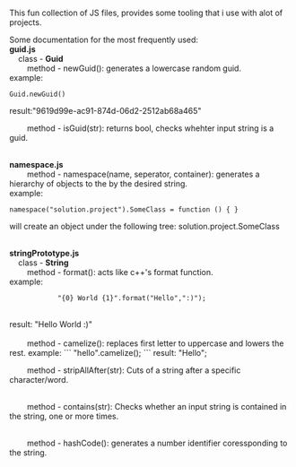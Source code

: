 
<br/>
This fun collection of JS files, provides some tooling that i use with alot of projects.<br/>

Some documentation for the most frequently used:<br/>
<b>guid.js</b><br/>
&nbsp;&nbsp;&nbsp;&nbsp;class - <strong>Guid</strong><br/>
&nbsp;&nbsp;&nbsp;&nbsp;&nbsp;&nbsp;&nbsp;&nbsp;method - newGuid(): generates a lowercase random guid.<br/>
example:
```
Guid.newGuid()
```
result:"9619d99e-ac91-874d-06d2-2512ab68a465"<br/>

&nbsp;&nbsp;&nbsp;&nbsp;&nbsp;&nbsp;&nbsp;&nbsp;method - isGuid(str): returns bool, checks whehter input string is a guid.<br/></br>

<b>namespace.js</b><br/>
&nbsp;&nbsp;&nbsp;&nbsp;&nbsp;&nbsp;&nbsp;&nbsp;method - namespace(name, seperator, container): generates a hierarchy of objects to the by the desired string.<br/>
example: 
```
namespace("solution.project").SomeClass = function () { }
```
will create an object under the following tree: solution.project.SomeClass<br/><br/>

<b>stringPrototype.js</b><br/>
&nbsp;&nbsp;&nbsp;&nbsp;class - <strong>String</strong><br/>
&nbsp;&nbsp;&nbsp;&nbsp;&nbsp;&nbsp;&nbsp;&nbsp;method - format(): acts like c++'s format function.<br/>
example: 
```
            "{0} World {1}".format("Hello",":)");
```
<br/>
result: "Hello World :)"
<br/><br/>
&nbsp;&nbsp;&nbsp;&nbsp;&nbsp;&nbsp;&nbsp;&nbsp;method - camelize(): replaces first letter to uppercase and lowers the rest.
example: 
```
            "hello".camelize(); 
```
result: "Hello";


&nbsp;&nbsp;&nbsp;&nbsp;&nbsp;&nbsp;&nbsp;&nbsp;method - stripAllAfter(str): Cuts of a string after a specific character/word.<br/></br>

&nbsp;&nbsp;&nbsp;&nbsp;&nbsp;&nbsp;&nbsp;&nbsp;method - contains(str): Checks whether an input string is contained in the string, one or more times.<br/><br/>

&nbsp;&nbsp;&nbsp;&nbsp;&nbsp;&nbsp;&nbsp;&nbsp;method - hashCode(): generates a number identifier coressponding to the string.



